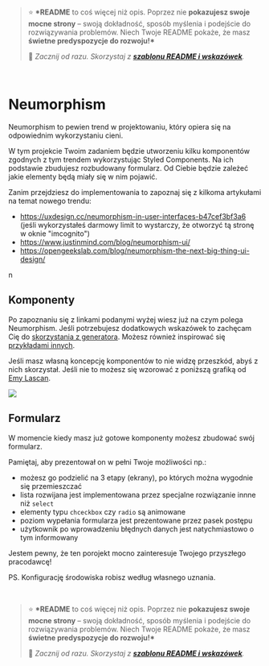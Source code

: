 > ⭐ **\*README** to coś więcej niż opis. Poprzez nie **pokazujesz swoje mocne strony** – swoją dokładność, sposób myślenia i podejście do rozwiązywania problemów. Niech Twoje README pokaże, że masz **świetne predyspozycje do rozwoju!\***
>
> 🎁 _Zacznij od razu. Skorzystaj z **[szablonu README i wskazówek](https://github.com/devmentor-pl/readme-template)**._

&nbsp;

# Neumorphism

Neumorphism to pewien trend w projektowaniu, który opiera się na odpowiednim wykorzystaniu cieni.

W tym projekcie Twoim zadaniem będzie utworzeniu kilku komponentów zgodnych z tym trendem wykorzystując Styled Components. Na ich podstawie zbudujesz rozbudowany formularz. Od Ciebie będzie zależeć jakie elementy będą miały się w nim pojawić.

Zanim przejdziesz do implementowania to zapoznaj się z kilkoma artykułami na temat nowego trendu:

-   https://uxdesign.cc/neumorphism-in-user-interfaces-b47cef3bf3a6 (jeśli wykorzystałeś darmowy limit to wystarczy, że otworzyć tą stronę w oknie "imcognito")
-   https://www.justinmind.com/blog/neumorphism-ui/
-   https://opengeekslab.com/blog/neumorphism-the-next-big-thing-ui-design/

n

## Komponenty

Po zapoznaniu się z linkami podanymi wyżej wiesz już na czym polega Neumorphism. Jeśli potrzebujesz dodatkowych wskazówek to zachęcam Cię do [skorzystania z generatora](https://neumorphism.io/). Możesz również inspirować się [przykładami innych](https://bashooka.com/inspiration/neumorphism-ui-design-examples/).

Jeśli masz własną koncepcję komponentów to nie widzę przeszkód, abyś z nich skorzystał. Jeśli nie to możesz się wzorować z poniższą grafiką od [Emy Lascan](https://dribbble.com/shots/9527558-Freebie-Neumorphic-UX-UI-Elements).

![](./example.png)

## Formularz

W momencie kiedy masz już gotowe komponenty możesz zbudować swój formularz.

Pamiętaj, aby prezentował on w pełni Twoje możliwości np.:

-   możesz go podzielić na 3 etapy (ekrany), po których można wygodnie się przemieszczać
-   lista rozwijana jest implementowana przez specjalne rozwiązanie innne niż `select`
-   elementy typu `chceckbox` czy `radio` są animowane
-   poziom wypełania formularza jest prezentowane przez pasek postępu
-   użytkownik po wprowadzeniu błędnych danych jest natychmiastowo o tym informowany

Jestem pewny, że ten porojekt mocno zainteresuje Twojego przyszłego pracodawcę!

PS. Konfigurację środowiska robisz według własnego uznania.

&nbsp;

> ⭐ **\*README** to coś więcej niż opis. Poprzez nie **pokazujesz swoje mocne strony** – swoją dokładność, sposób myślenia i podejście do rozwiązywania problemów. Niech Twoje README pokaże, że masz **świetne predyspozycje do rozwoju!\***
>
> 🎁 _Zacznij od razu. Skorzystaj z **[szablonu README i wskazówek](https://github.com/devmentor-pl/readme-template)**._
